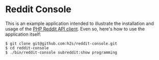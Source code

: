 Reddit Console
==============

This is an example application intended to illustrate the installation and usage
of the [PHP Reddit API client](https://github.com/h2s/reddit-api-client). Even
so, here's how to use the application itself:

    $ git clone git@github.com:h2s/reddit-console.git
    $ cd reddit-console
    $ ./bin/reddit-console subreddit:show programming


